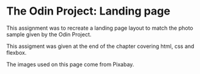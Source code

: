 # The Odin Project: Landing page

This assignment was to recreate a landing page layout to match the photo sample given by the Odin Project.

This assigment was given at the end of the chapter covering html, css and flexbox.

The images used on this page come from Pixabay.